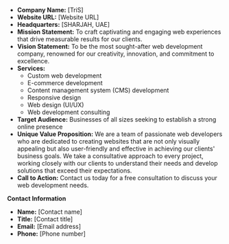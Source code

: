 * **Company Name:** [TriS]
* **Website URL:** [Website URL]
* **Headquarters:** [SHARJAH, UAE]
* **Mission Statement:** To craft captivating and engaging web experiences that drive measurable results for our clients.
* **Vision Statement:** To be the most sought-after web development company, renowned for our creativity, innovation, and commitment to excellence.
* **Services:**
    * Custom web development
    * E-commerce development
    * Content management system (CMS) development
    * Responsive design
    * Web design (UI/UX)
    * Web development consulting
* **Target Audience:** Businesses of all sizes seeking to establish a strong online presence
* **Unique Value Proposition:** We are a team of passionate web developers who are dedicated to creating websites that are not only visually appealing but also user-friendly and effective in achieving our clients' business goals. We take a consultative approach to every project, working closely with our clients to understand their needs and develop solutions that exceed their expectations.
* **Call to Action:** Contact us today for a free consultation to discuss your web development needs.


**Contact Information**

* **Name:** [Contact name]
* **Title:** [Contact title]
* **Email:** [Email address]
* **Phone:** [Phone number]
